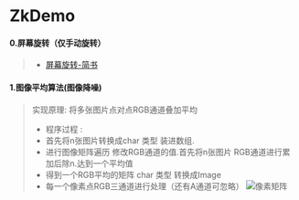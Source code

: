 # ZkDemo

#### 0.屏幕旋转（仅手动旋转）
> - [屏幕旋转-简书](https://www.jianshu.com/p/86fd3fb81959 "屏幕旋转简书跳转")
#### 1.图像平均算法(图像降噪)
> 实现原理: 将多张图片点对点RGB通道叠加平均
> - 程序过程 :
> - 首先将n张图片转换成char 类型 装进数组.
> - 进行图像矩阵遍历 修改RGB通道的值.首先将n张图片 RGB通道进行累加后除n.达到一个平均值
> - 得到一个RGB平均的矩阵 char 类型 转换成Image
> - 每一个像素点RGB三通道进行处理（还有A通道可忽略）
![像素矩阵](https://github.com/kuiZhang98/ZkDemo/blob/master/%E5%9B%BE%E7%89%87/WechatIMG775.png?raw=true)
